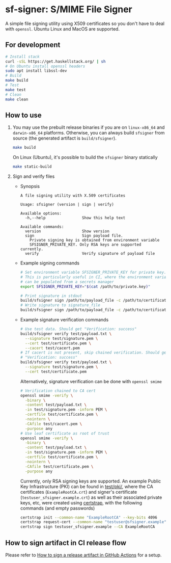 # sf-signer: S/MIME File Signer

A simple file signing utility using X509 certificates so you don't have
to deal with `openssl`. Ubuntu Linux and MacOS are supported.

## For development

```bash
# Install stack
curl -sSL https://get.haskellstack.org/ | sh
# On Ubuntu install openssl headers
sudo apt install libssl-dev
# Build
make build
# Test
make test
# Clean
make clean
```

## How to use

1. You may use the prebuilt release binaries if you are on
`linux-x86_64` and `darwin-x86_64` platforms. Otherwise, you can always
build `sfsigner` from source (the generated artifact is
`build/sfsigner`).

   ```bash
   make build
   ```

   On Linux (Ubuntu), it's possible to build the `sfsigner` binary
   statically

   ```bash
   make static-build
   ```

2. Sign and verify files

   - Synopsis

     ```text
     A file signing utility with X.509 certificates

     Usage: sfsigner (version | sign | verify)

     Available options:
       -h,--help                Show this help text

     Available commands:
       version                  Show version
       sign                     Sign payload file.
         Private signing key is obtained from environment variable
         SFSIGNER_PRIVATE_KEY. Only RSA keys are supported currently.
       verify                   Verify signature of payload file
     ```

   - Example signing commands

     ```bash
     # Set environment variable SFSIGNER_PRIVATE_KEY for private key.
     # This is particularly useful in CI, where the environment variable
     # can be populated from a secrets manager
     export SFSIGNER_PRIVATE_KEY="$(cat /path/to/private.key)"

     # Print signature in stdout
     build/sfsigner sign /path/to/payload_file -c /path/to/certificate
     # Write signature to signature_file
     build/sfsigner sign /path/to/payload_file -c /path/to/certificate -o /path/to/signature_file
     ```

   - Example signature verification commands

     ```bash
     # Use test data. Should get "Verification: success"
     build/sfsigner verify test/payload.txt \
       --signature test/signature.pem \
       --cert test/certificate.pem \
       --cacert test/cacert.pem
     # If cacert is not present, skip chained verification. Should get
     # "Verification: success"
     build/sfsigner verify test/payload.txt \
       --signature test/signature.pem \
       --cert test/certificate.pem
     ```

     Alternatively, signature verification can be done with `openssl smime`

     ```bash
     # Verification chained to CA cert
     openssl smime -verify \
       -binary \
       -content test/payload.txt \
       -in test/signature.pem -inform PEM \
       -certfile test/certificate.pem \
       -nointern \
       -CAfile test/cacert.pem \
       -purpose any
     # Use leaf certificate as root of trust
     openssl smime -verify \
       -binary \
       -content test/payload.txt \
       -in test/signature.pem -inform PEM \
       -certfile test/certificate.pem \
       -nointern \
       -CAfile test/certificate.pem \
       -purpose any
     ```

     Currently, only RSA signing keys are supported. An example Public
     Key Infrastructure (PKI) can be found in [test/pki/](./test/pki/),
     where the CA certificates (`ExampleRootCA.crt`) and signer's
     certificate (`testuser_sfsigner.example.crt`) as well as their
     associated private keys, etc, were created using
     [certstrap](https://github.com/square/certstrap), with the
     following commands (and empty passwords)

     ```bash
     certstrap init --common-name "ExampleRootCA" --key-bits 4096
     certstrap request-cert --common-name "testuser@sfsigner.example" --key-bits 4096
     certstrap sign testuser_sfsigner.example --CA ExampleRootCA
     ```

## How to sign artifact in CI release flow

Please refer to [How to sign a release artifact in GitHub
Actions](docs/sign-artifact-in-gha.md) for a setup.
